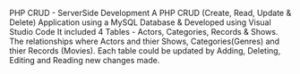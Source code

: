 PHP CRUD - ServerSide Development
A PHP CRUD (Create, Read, Update & Delete) Application using a MySQL Database & Developed using Visual Studio Code
It included 4 Tables - Actors, Categories, Records & Shows. 
The relationships where Actors and thier Shows, Categories(Genres) and thier Records (Movies).
Each table could be updated by Adding, Deleting, Editing and Reading new changes made.
